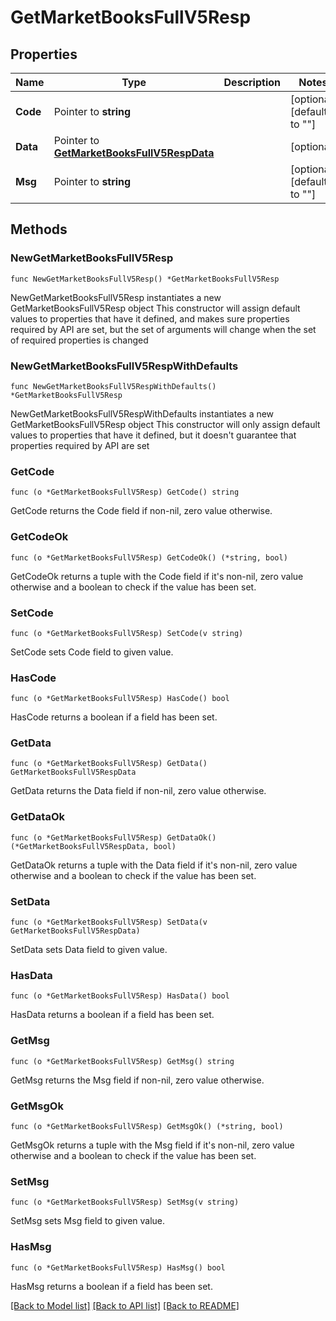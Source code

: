 # GetMarketBooksFullV5Resp

## Properties

Name | Type | Description | Notes
------------ | ------------- | ------------- | -------------
**Code** | Pointer to **string** |  | [optional] [default to ""]
**Data** | Pointer to [**GetMarketBooksFullV5RespData**](GetMarketBooksFullV5RespData.md) |  | [optional] 
**Msg** | Pointer to **string** |  | [optional] [default to ""]

## Methods

### NewGetMarketBooksFullV5Resp

`func NewGetMarketBooksFullV5Resp() *GetMarketBooksFullV5Resp`

NewGetMarketBooksFullV5Resp instantiates a new GetMarketBooksFullV5Resp object
This constructor will assign default values to properties that have it defined,
and makes sure properties required by API are set, but the set of arguments
will change when the set of required properties is changed

### NewGetMarketBooksFullV5RespWithDefaults

`func NewGetMarketBooksFullV5RespWithDefaults() *GetMarketBooksFullV5Resp`

NewGetMarketBooksFullV5RespWithDefaults instantiates a new GetMarketBooksFullV5Resp object
This constructor will only assign default values to properties that have it defined,
but it doesn't guarantee that properties required by API are set

### GetCode

`func (o *GetMarketBooksFullV5Resp) GetCode() string`

GetCode returns the Code field if non-nil, zero value otherwise.

### GetCodeOk

`func (o *GetMarketBooksFullV5Resp) GetCodeOk() (*string, bool)`

GetCodeOk returns a tuple with the Code field if it's non-nil, zero value otherwise
and a boolean to check if the value has been set.

### SetCode

`func (o *GetMarketBooksFullV5Resp) SetCode(v string)`

SetCode sets Code field to given value.

### HasCode

`func (o *GetMarketBooksFullV5Resp) HasCode() bool`

HasCode returns a boolean if a field has been set.

### GetData

`func (o *GetMarketBooksFullV5Resp) GetData() GetMarketBooksFullV5RespData`

GetData returns the Data field if non-nil, zero value otherwise.

### GetDataOk

`func (o *GetMarketBooksFullV5Resp) GetDataOk() (*GetMarketBooksFullV5RespData, bool)`

GetDataOk returns a tuple with the Data field if it's non-nil, zero value otherwise
and a boolean to check if the value has been set.

### SetData

`func (o *GetMarketBooksFullV5Resp) SetData(v GetMarketBooksFullV5RespData)`

SetData sets Data field to given value.

### HasData

`func (o *GetMarketBooksFullV5Resp) HasData() bool`

HasData returns a boolean if a field has been set.

### GetMsg

`func (o *GetMarketBooksFullV5Resp) GetMsg() string`

GetMsg returns the Msg field if non-nil, zero value otherwise.

### GetMsgOk

`func (o *GetMarketBooksFullV5Resp) GetMsgOk() (*string, bool)`

GetMsgOk returns a tuple with the Msg field if it's non-nil, zero value otherwise
and a boolean to check if the value has been set.

### SetMsg

`func (o *GetMarketBooksFullV5Resp) SetMsg(v string)`

SetMsg sets Msg field to given value.

### HasMsg

`func (o *GetMarketBooksFullV5Resp) HasMsg() bool`

HasMsg returns a boolean if a field has been set.


[[Back to Model list]](../README.md#documentation-for-models) [[Back to API list]](../README.md#documentation-for-api-endpoints) [[Back to README]](../README.md)


